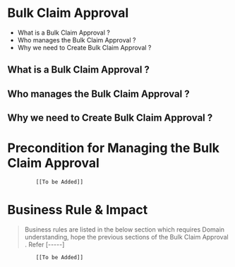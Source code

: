 # Bulk Claim Approval

* What is a Bulk Claim Approval ?
* Who manages the Bulk Claim Approval ?
* Why we need to Create Bulk Claim Approval ? 

## What is a Bulk Claim Approval ?

## Who manages the Bulk Claim Approval ?

## Why we need to Create Bulk Claim Approval ?

# Precondition for Managing the Bulk Claim Approval 




             [[To be Added]]
 




# Business Rule & Impact 

> Business rules are listed in the below section which requires Domain understanding, hope the previous sections of the Bulk Claim Approval . Refer [-----]


             [[To be Added]]
 


